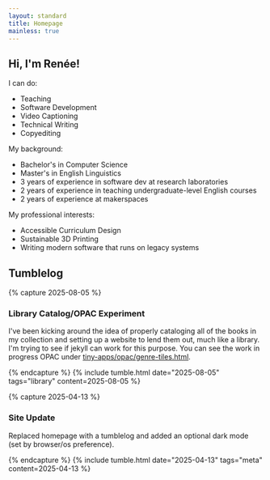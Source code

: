 ```yaml
---
layout: standard
title: Homepage
mainless: true
---
```

<main markdown="1">

## Hi, I'm Renée!
<p>I can do:</p>
<ul>
<li>Teaching</li>
<li>Software Development</li>
<li>Video Captioning</li>
<li>Technical Writing</li>
<li>Copyediting</li>
</ul>
<p>My background:</p>
<ul>
<li>Bachelor's in Computer Science</li>
<li>Master's in English Linguistics</li>
<li>3 years of experience in software dev at research laboratories</li>
<li>2 years of experience in teaching undergraduate-level English courses</li>
<li>2 years of experience at makerspaces</li>
</ul>
<p>My professional interests:</p>
<ul>
<li>Accessible Curriculum Design</li>
<li>Sustainable 3D Printing</li>
<li>Writing modern software that runs on legacy systems</li>
</ul>

<!--<a href="/about/">Read Longer About Page Here</a>-->
</main>
<aside class="hr-above" markdown="1">

## Tumblelog

{% capture 2025-08-05 %}
### Library Catalog/OPAC Experiment
I've been kicking around the idea of properly cataloging all of the books in my collection and setting up a website to lend them out, much like a library.  I'm trying to see if jekyll can work for this purpose.  You can see the work in progress OPAC under [tiny-apps/opac/genre-tiles.html](/tiny-apps/opac/genre-tiles.html).

{% endcapture %}
{% include tumble.html date="2025-08-05" tags="library" content=2025-08-05 %}

{% capture 2025-04-13 %}
### Site Update
Replaced homepage with a tumblelog and added an optional dark mode (set by browser/os preference).

{% endcapture %}
{% include tumble.html date="2025-04-13" tags="meta" content=2025-04-13 %}


<!-- [Older Posts &rarr;](/tumble_archive.html) -->
</aside>
